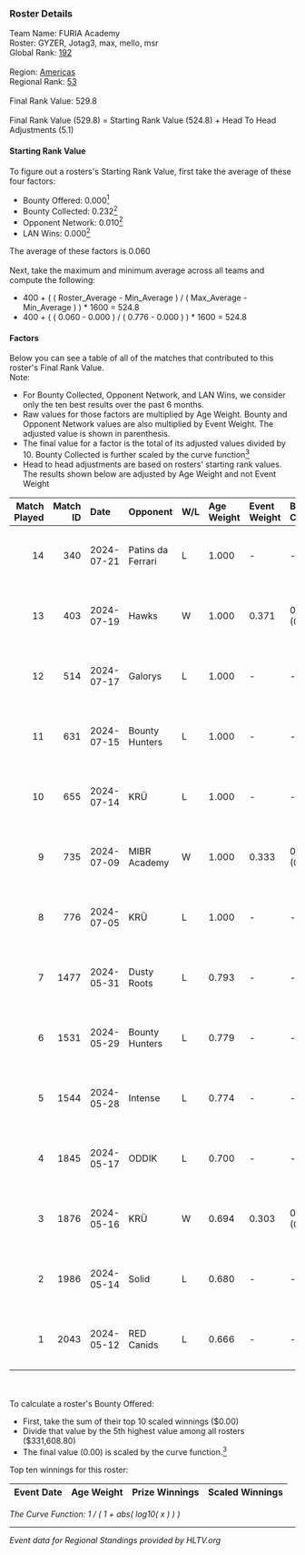 ### Roster Details<br />
Team Name: FURIA Academy<br />
Roster: GYZER, Jotag3, max, mello, msr<br />
Global Rank: [192](../standings_global.md)<br />
<br />
Region: [Americas]( ../standings_americas.md)<br />
Regional Rank: [53]( ../standings_americas.md)<br />
<br />
Final Rank Value:  529.8<br />
<br />
Final Rank Value (529.8) = Starting Rank Value (524.8) + Head To Head Adjustments (5.1)<br />

#### Starting Rank Value<br />
To figure out a rosters's Starting Rank Value, first take the average of these four factors:<br />
- Bounty Offered: 0.000[<sup>1</sup>](#table2)
- Bounty Collected: 0.232[<sup>2</sup>](#table1)
- Opponent Network: 0.010[<sup>2</sup>](#table1)
- LAN Wins: 0.000[<sup>2</sup>](#table1)

The average of these factors is 0.060<br />
<br />
Next, take the maximum and minimum average across all teams and compute the following:<br />
- 400 + ( ( Roster_Average - Min_Average ) / ( Max_Average - Min_Average ) ) * 1600 = 524.8
- 400 + ( ( 0.060 - 0.000 ) / ( 0.776 - 0.000 ) ) * 1600 = 524.8


#### Factors<br />
Below you can see a table of all of the matches that contributed to this roster's Final Rank Value.<br />
Note:<br />

- For Bounty Collected, Opponent Network, and LAN Wins, we consider only the ten best results over the past 6 months.
- Raw values for those factors are multiplied by Age Weight. Bounty and Opponent Network values are also multiplied by Event Weight. The adjusted value is shown in parenthesis.
- The final value for a factor is the total of its adjusted values divided by 10. Bounty Collected is further scaled by the curve function[<sup>3</sup>](#curveFunction)
- Head to head adjustments are based on rosters' starting rank values. The results shown below are adjusted by Age Weight and not Event Weight
<span id="table1"></span><br />


| Match Played | Match ID | Date       | Opponent          | W/L | Age Weight | Event Weight | Bounty Collected | Opponent Network | LAN Wins  | H2H Adj. | Roster                                   |
| -: | -: | :- | :- | :- | :- | :- | :- | :- | :- | -: | :- |
|           14 |      340 | 2024-07-21 | Patins da Ferrari | L   | 1.000      | -            | -                | -                | -         |    -5.90 | GYZER, Jotag3, max, mello, msr           |
|           13 |      403 | 2024-07-19 | Hawks             | W   | 1.000      | 0.371        | 0.000 (0.000)    | 0.029 (0.011)    | 0 (0.000) |    15.43 | GYZER, Jotag3, max, mello, msr           |
|           12 |      514 | 2024-07-17 | Galorys           | L   | 1.000      | -            | -                | -                | -         |    -5.13 | Bruninho, GYZER, Jotag3, max, mello      |
|           11 |      631 | 2024-07-15 | Bounty Hunters    | L   | 1.000      | -            | -                | -                | -         |    -2.36 | GYZER, Jotag3, max, mello, souz4h        |
|           10 |      655 | 2024-07-14 | KRÜ               | L   | 1.000      | -            | -                | -                | -         |    -4.07 | GYZER, Jotag3, max, mello, souz4h        |
|            9 |      735 | 2024-07-09 | MIBR Academy      | W   | 1.000      | 0.333        | 0.000 (0.000)    | 0.000 (0.000)    | 0 (0.000) |    10.08 | GYZER, Jotag3, max, mello, souz4h        |
|            8 |      776 | 2024-07-05 | KRÜ               | L   | 1.000      | -            | -                | -                | -         |    -4.20 | GYZER, Jotag3, max, mello, souz4h        |
|            7 |     1477 | 2024-05-31 | Dusty Roots       | L   | 0.793      | -            | -                | -                | -         |    -4.01 | Bruninho, cerolzin, GYZER, Jotag3, mello |
|            6 |     1531 | 2024-05-29 | Bounty Hunters    | L   | 0.779      | -            | -                | -                | -         |    -2.97 | Bruninho, cerolzin, GYZER, Jotag3, mello |
|            5 |     1544 | 2024-05-28 | Intense           | L   | 0.774      | -            | -                | -                | -         |    -5.91 | Bruninho, cerolzin, GYZER, Jotag3, mello |
|            4 |     1845 | 2024-05-17 | ODDIK             | L   | 0.700      | -            | -                | -                | -         |    -1.94 | Bruninho, cerolzin, GYZER, Jotag3, mello |
|            3 |     1876 | 2024-05-16 | KRÜ               | W   | 0.694      | 0.303        | 0.023 (0.005)    | 0.444 (0.093)    | 0 (0.000) |    19.34 | Bruninho, cerolzin, GYZER, Jotag3, mello |
|            2 |     1986 | 2024-05-14 | Solid             | L   | 0.680      | -            | -                | -                | -         |    -2.51 | Bruninho, cerolzin, GYZER, Jotag3, mello |
|            1 |     2043 | 2024-05-12 | RED Canids        | L   | 0.666      | -            | -                | -                | -         |    -0.76 | Bruninho, cerolzin, GYZER, Jotag3, mello |

<br />
<span id="table2"></span><br />
To calculate a roster's Bounty Offered:<br />

- First, take the sum of their top 10 scaled winnings ($0.00)
- Divide that value by the 5th highest value among all rosters ($331,608.80)
- The final value (0.00) is scaled by the curve function.[<sup>3</sup>](#curveFunction)

Top ten winnings for this roster:<br />

| Event Date | Age Weight | Prize Winnings | Scaled Winnings |
| :- | -: | :- | :- |


<span id="curveFunction"></span>_The Curve Function: 1 / ( 1 + abs( log10( x ) ) )_<br />

---
_Event data for Regional Standings provided by HLTV.org_<br />
